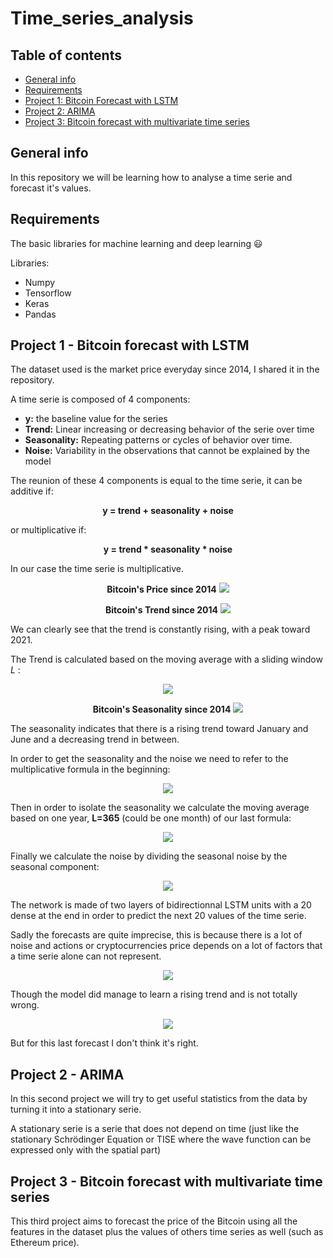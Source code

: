 # Time_series_analysis

## Table of contents
* [General info](#general-info)
* [Requirements](#requirements)
* [Project 1: Bitcoin Forecast with LSTM](#project-1---Bitcoin-Forecast-with-LSTM)
* [Project 2: ARIMA](#Project-2---ARIMA)
* [Project 3: Bitcoin forecast with multivariate time series](#Project-3---Bitcoin-forecast-with-multivariate-time-series)

## General info
In this repository we will be learning how to analyse a time serie and forecast it's values.

## Requirements

The basic libraries for machine learning and deep learning 😃

Libraries:
* Numpy
* Tensorflow
* Keras
* Pandas

## Project 1 - Bitcoin forecast with LSTM

The dataset used is the market price everyday since 2014, I shared it in the repository.

A time serie is composed of 4 components:
* <b>y:</b> the baseline value for the series
* <b>Trend:</b> Linear increasing or decreasing behavior of the serie over time
* <b>Seasonality:</b> Repeating patterns or cycles of behavior over time.
* <b>Noise:</b> Variability in the observations that cannot be explained by the model

The reunion of these 4 components is equal to the time serie, it can be additive if:

<p align="center"> <b>y = trend + seasonality + noise</b> </p>

or multiplicative if:

<p align="center"> <b>y = trend * seasonality * noise</b> </p>

In our case the time serie is multiplicative.

<p align="center"> <b>Bitcoin's Price since 2014</b>
<img src="https://user-images.githubusercontent.com/65224852/137589114-bf28c5be-3210-4ebe-b76a-25a5d44fc34f.png">
</p>

<p align="center"> <b>Bitcoin's Trend since 2014</b>
<img src="https://user-images.githubusercontent.com/65224852/137589120-86e8e6bb-d8b7-486c-91cb-9fe7d2cc132a.png">
</p>

We can clearly see that the trend is constantly rising, with a peak toward 2021.

The Trend is calculated based on the moving average with a sliding window *L* :

<p align="center">
<img src="https://user-images.githubusercontent.com/65224852/137881530-f5e11af9-661a-46e6-9943-573de48c4e52.PNG">
</p>

<p align="center"> <b>Bitcoin's Seasonality since 2014</b>
<img src="https://user-images.githubusercontent.com/65224852/137592003-189d5162-1830-44ca-a075-c6ab8d410f52.png">
</p>

The seasonality indicates that there is a rising trend toward January and June and a decreasing trend in between.

In order to get the seasonality and the noise we need to refer to the multiplicative formula in the beginning:

<p align="center">
<img src="https://user-images.githubusercontent.com/65224852/137880794-24879d5d-4e8b-45f7-bb43-b11e8fd6ea31.PNG">
</p>

Then in order to isolate the seasonality we calculate the moving average based on one year, **L=365** (could be one month) of our last formula:

<p align="center">
<img src="https://user-images.githubusercontent.com/65224852/137884804-207fd775-30ec-41a4-8a0e-2355c2eee62b.PNG">
</p>

Finally we calculate the noise by dividing the seasonal noise by the seasonal component:

<p align="center">
<img src="https://user-images.githubusercontent.com/65224852/137888988-d0bca21d-7793-4600-aacc-31dcb7f9b144.PNG">
</p>

The network is made of two layers of bidirectionnal LSTM units with a 20 dense at the end in order to predict the next 20 values of the time serie.

Sadly the forecasts are quite imprecise, this is because there is a lot of noise and actions or cryptocurrencies price depends on a lot of factors that a time serie alone can not represent.

<p align="center">
<img src="https://user-images.githubusercontent.com/65224852/137901683-21a6b4e1-601a-4a05-b384-7abe1c8d8428.png">
</p>

Though the model did manage to learn a rising trend and is not totally wrong.

<p align="center">
<img src="https://user-images.githubusercontent.com/65224852/137901708-13a1cc36-80e4-448d-839d-5cd6ef674939.png">
</p>

But for this last forecast I don't think it's right.

## Project 2 - ARIMA

In this second project we will try to get useful statistics from the data by turning it into a stationary serie.

A stationary serie is a serie that does not depend on time (just like the stationary Schrödinger Equation or TISE where the wave function can be expressed only with the spatial part)

## Project 3 - Bitcoin forecast with multivariate time series

This third project aims to forecast the price of the Bitcoin using all the features in the dataset plus the values of others time series as well (such as Ethereum price).
